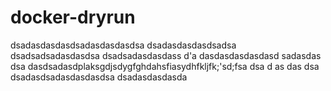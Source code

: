 ﻿# docker-dryrun
dsadasdasdasdsadasdasdasdsa
dsadasdasdasdsadsa
dsadsadsadasdasdsa
dsadsadasdasdass
d'a
dasdasdasdasdasd
sadasdas
dsa
dasdsadasdplaksgdjsdygfghdahsfiasydhfkljfk;'sd;fsa
dsa
d
as
das
dsa
dsadasdsadasdasdasdsa
dsadasdasdasda
